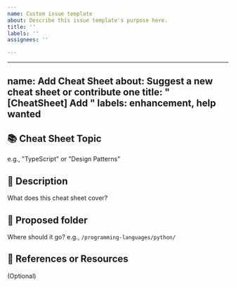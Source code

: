 ```yaml
---
name: Custom issue template
about: Describe this issue template's purpose here.
title: ''
labels: ''
assignees: ''

---
```


---
name: Add Cheat Sheet
about: Suggest a new cheat sheet or contribute one
title: "[CheatSheet] Add <Your Topic>"
labels: enhancement, help wanted
---

## 📚 Cheat Sheet Topic
e.g., "TypeScript" or "Design Patterns"

## 📄 Description
What does this cheat sheet cover?

## 📁 Proposed folder
Where should it go? e.g., `/programming-languages/python/`

## 🔗 References or Resources
(Optional)

